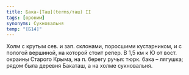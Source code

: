 ```yaml
---
title: Бака-[Таш](terms/таш) II
tags: [ороним]
synonyms: Сукновальня
temp: "[Б14]"
---
```


Холм с крутым сев. и зап. склонами, поросшими кустарником, и с пологой вершиной,
на которой стоит репер. В 1,5 км к Ю от вост. окраины Старого Крыма, на п.
берегу ручья: тюрк. бака – лягушка; рядом была деревня Бакаташ, а на холме
сукновальня.
